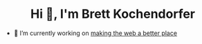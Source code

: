 <h1 align="center">Hi 👋, I'm Brett Kochendorfer</h1>

- 🔭 I’m currently working on [making the web a better place](https://www.mozilla.org)
